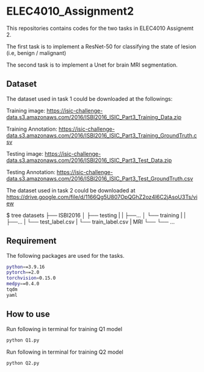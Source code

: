 # ELEC4010_Assignment2

This repositories contains codes for the two tasks in ELEC4010 Assignemt 2.

The first task is to implement a ResNet-50 for classifying the state of lesion (i.e, benign / malignant)

The second task is to implement a Unet for brain MRI segmentation.

## Dataset
The dataset used in task 1 could be downloaded at the followings:

Training image:
https://isic-challenge-data.s3.amazonaws.com/2016/ISBI2016_ISIC_Part3_Training_Data.zip

Training Annotation:
https://isic-challenge-data.s3.amazonaws.com/2016/ISBI2016_ISIC_Part3_Training_GroundTruth.csv

Testing image:
https://isic-challenge-data.s3.amazonaws.com/2016/ISBI2016_ISIC_Part3_Test_Data.zip

Testing Annotation:
https://isic-challenge-data.s3.amazonaws.com/2016/ISBI2016_ISIC_Part3_Test_GroundTruth.csv


The dataset used in task 2 could be downloaded at 
https://drive.google.com/file/d/1166Qg5U807OpQGhZ2oz4l6C2jAsoU3Ts/view

$ tree
datasets
├── ISBI2016
│   ├── testing
|   |   ├──...
│   └── training
|   |   ├──...
|   └── test_label.csv
|   └── train_label.csv
|   MRI
└── └── ...


## Requirement
The following packages are used for the tasks.

```bash
python==3.9.16
pytorch==2.0
torchvision=0.15.0
medpy==0.4.0
tqdm
yaml
```

## How to use

Run following in terminal for training Q1 model

```bash
python Q1.py
```

Run following in terminal for training Q2 model

```bash
python Q2.py
```

 
